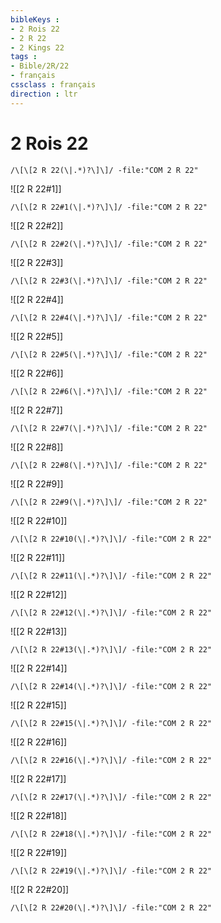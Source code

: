 ```yaml
---
bibleKeys : 
- 2 Rois 22
- 2 R 22
- 2 Kings 22
tags : 
- Bible/2R/22
- français
cssclass : français
direction : ltr
---
```


# 2 Rois 22

```query
/\[\[2 R 22(\|.*)?\]\]/ -file:"COM 2 R 22"
```



![[2 R 22#1]]

```query
/\[\[2 R 22#1(\|.*)?\]\]/ -file:"COM 2 R 22"
```

![[2 R 22#2]]

```query
/\[\[2 R 22#2(\|.*)?\]\]/ -file:"COM 2 R 22"
```

![[2 R 22#3]]

```query
/\[\[2 R 22#3(\|.*)?\]\]/ -file:"COM 2 R 22"
```

![[2 R 22#4]]

```query
/\[\[2 R 22#4(\|.*)?\]\]/ -file:"COM 2 R 22"
```

![[2 R 22#5]]

```query
/\[\[2 R 22#5(\|.*)?\]\]/ -file:"COM 2 R 22"
```

![[2 R 22#6]]

```query
/\[\[2 R 22#6(\|.*)?\]\]/ -file:"COM 2 R 22"
```

![[2 R 22#7]]

```query
/\[\[2 R 22#7(\|.*)?\]\]/ -file:"COM 2 R 22"
```

![[2 R 22#8]]

```query
/\[\[2 R 22#8(\|.*)?\]\]/ -file:"COM 2 R 22"
```

![[2 R 22#9]]

```query
/\[\[2 R 22#9(\|.*)?\]\]/ -file:"COM 2 R 22"
```

![[2 R 22#10]]

```query
/\[\[2 R 22#10(\|.*)?\]\]/ -file:"COM 2 R 22"
```

![[2 R 22#11]]

```query
/\[\[2 R 22#11(\|.*)?\]\]/ -file:"COM 2 R 22"
```

![[2 R 22#12]]

```query
/\[\[2 R 22#12(\|.*)?\]\]/ -file:"COM 2 R 22"
```

![[2 R 22#13]]

```query
/\[\[2 R 22#13(\|.*)?\]\]/ -file:"COM 2 R 22"
```

![[2 R 22#14]]

```query
/\[\[2 R 22#14(\|.*)?\]\]/ -file:"COM 2 R 22"
```

![[2 R 22#15]]

```query
/\[\[2 R 22#15(\|.*)?\]\]/ -file:"COM 2 R 22"
```

![[2 R 22#16]]

```query
/\[\[2 R 22#16(\|.*)?\]\]/ -file:"COM 2 R 22"
```

![[2 R 22#17]]

```query
/\[\[2 R 22#17(\|.*)?\]\]/ -file:"COM 2 R 22"
```

![[2 R 22#18]]

```query
/\[\[2 R 22#18(\|.*)?\]\]/ -file:"COM 2 R 22"
```

![[2 R 22#19]]

```query
/\[\[2 R 22#19(\|.*)?\]\]/ -file:"COM 2 R 22"
```

![[2 R 22#20]]

```query
/\[\[2 R 22#20(\|.*)?\]\]/ -file:"COM 2 R 22"
```

